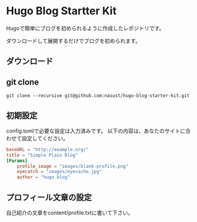 # Hugo Blog Startter Kit

Hugoで簡単にブログを初められるように作成したレポジトリです。

ダウンロードして展開するだけでブログを初められます。

## ダウンロード

## git clone

``git clone --recursive git@github.com:nasust/hugo-blog-starter-kit.git``

## 初期設定

config.tomlで必要な設定は入力済みです。
以下の内容は、あなたのサイトに合わせて設定してください。

```toml
baseURL = "http://example.org/"
title = "Simple Plain Blog"
[Params]
    profile_image = "images/blank-profile.png"
    eyecatch = "images/eyecache.jpg"
    author = "hugo blog"
```
## プロフィール文章の設定

自己紹介の文章をcontent/profile.txtに書いて下さい。


